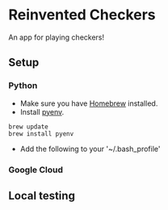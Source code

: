 # Reinvented Checkers

An app for playing checkers!

## Setup

### Python

- Make sure you have [Homebrew](https://brew.sh/) installed.
- Install [pyenv](https://github.com/pyenv/pyenv).

```
brew update
brew install pyenv
```

- Add the following to your '~/.bash_profile'

### Google Cloud

## Local testing
